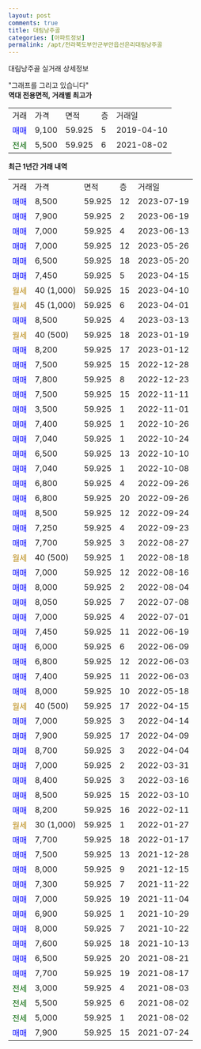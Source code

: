 ```yaml
---
layout: post
comments: true
title: 대림낭주골
categories: [아파트정보]
permalink: /apt/전라북도부안군부안읍선은리대림낭주골
---
```


대림낭주골 실거래 상세정보

<script type="text/javascript">
  google.charts.load('current', {'packages':['line', 'corechart']});
  google.charts.setOnLoadCallback(drawChart);

  function drawChart() {
    var data = new google.visualization.DataTable();
    data.addColumn('date', '거래일');
    data.addColumn('number', "매매");
    data.addColumn('number', "전세");
    data.addColumn('number', "전매");

    data.addRows([[new Date(Date.parse("2023-07-19")), 8500, null, null], [new Date(Date.parse("2023-06-19")), 7900, null, null], [new Date(Date.parse("2023-06-13")), 7000, null, null], [new Date(Date.parse("2023-05-26")), 7000, null, null], [new Date(Date.parse("2023-05-20")), 6500, null, null], [new Date(Date.parse("2023-04-15")), 7450, null, null], [new Date(Date.parse("2023-04-10")), null, null, null], [new Date(Date.parse("2023-04-01")), null, null, null], [new Date(Date.parse("2023-03-13")), 8500, null, null], [new Date(Date.parse("2023-01-19")), null, null, null], [new Date(Date.parse("2023-01-12")), 8200, null, null], [new Date(Date.parse("2022-12-28")), 7500, null, null], [new Date(Date.parse("2022-12-23")), 7800, null, null], [new Date(Date.parse("2022-11-11")), 7500, null, null], [new Date(Date.parse("2022-11-01")), 3500, null, null], [new Date(Date.parse("2022-10-26")), 7400, null, null], [new Date(Date.parse("2022-10-24")), 7040, null, null], [new Date(Date.parse("2022-10-10")), 6500, null, null], [new Date(Date.parse("2022-10-08")), 7040, null, null], [new Date(Date.parse("2022-09-26")), 6800, null, null], [new Date(Date.parse("2022-09-26")), 6800, null, null], [new Date(Date.parse("2022-09-24")), 8500, null, null], [new Date(Date.parse("2022-09-23")), 7250, null, null], [new Date(Date.parse("2022-08-27")), 7700, null, null], [new Date(Date.parse("2022-08-18")), null, null, null], [new Date(Date.parse("2022-08-16")), 7000, null, null], [new Date(Date.parse("2022-08-04")), 8000, null, null], [new Date(Date.parse("2022-07-08")), 8050, null, null], [new Date(Date.parse("2022-07-01")), 7000, null, null], [new Date(Date.parse("2022-06-19")), 7450, null, null], [new Date(Date.parse("2022-06-09")), 6000, null, null], [new Date(Date.parse("2022-06-03")), 6800, null, null], [new Date(Date.parse("2022-06-03")), 7400, null, null], [new Date(Date.parse("2022-05-18")), 8000, null, null], [new Date(Date.parse("2022-04-15")), null, null, null], [new Date(Date.parse("2022-04-14")), 7000, null, null], [new Date(Date.parse("2022-04-09")), 7900, null, null], [new Date(Date.parse("2022-04-04")), 8700, null, null], [new Date(Date.parse("2022-03-31")), 7000, null, null], [new Date(Date.parse("2022-03-16")), 8400, null, null], [new Date(Date.parse("2022-03-10")), 8500, null, null], [new Date(Date.parse("2022-02-11")), 8200, null, null], [new Date(Date.parse("2022-01-27")), null, null, null], [new Date(Date.parse("2022-01-17")), 7700, null, null], [new Date(Date.parse("2021-12-28")), 7500, null, null], [new Date(Date.parse("2021-12-15")), 8000, null, null], [new Date(Date.parse("2021-11-22")), 7300, null, null], [new Date(Date.parse("2021-11-04")), 7000, null, null], [new Date(Date.parse("2021-10-29")), 6900, null, null], [new Date(Date.parse("2021-10-22")), 8000, null, null], [new Date(Date.parse("2021-10-13")), 7600, null, null], [new Date(Date.parse("2021-08-21")), 6500, null, null], [new Date(Date.parse("2021-08-17")), 7700, null, null], [new Date(Date.parse("2021-08-03")), null, 3000, null], [new Date(Date.parse("2021-08-02")), null, 5500, null], [new Date(Date.parse("2021-08-02")), null, 5000, null], [new Date(Date.parse("2021-07-24")), 7900, null, null]]);

    var options = {
      hAxis: {
        format: 'yyyy/MM/dd'
      },    
      lineWidth: 0,
      pointsVisible: true,    
      title: '최근 1년간 유형별 실거래가 분포',
      legend: { position: 'bottom' }
    };

    var formatter = new google.visualization.NumberFormat({pattern:'###,###'} );
    formatter.format(data, 1);
    formatter.format(data, 2);
    
    setTimeout(function() {
        var chart = new google.visualization.LineChart(document.getElementById('columnchart_material'));
        chart.draw(data, (options));
        document.getElementById('loading').style.display = 'none';
    }, 200);
  }
</script>


<div id="loading" style="z-index:20; display: block; margin-left: 0px">"그래프를 그리고 있습니다"</div>
<div id="columnchart_material" style="width: 95%; margin-left: 0px; display: block"></div>
<!-- contents start -->
<b>역대 전용면적, 거래별 최고가</b>
<table class="sortable">
    <tr>
      <td>거래</td>
      <td>가격</td>
      <td>면적</td>
      <td>층</td>
      <td>거래일</td>
    </tr>
        <tr>
          <td><a style="color: blue">매매</a></td>
          <td>9,100</td>
          <td>59.925</td>
          <td>5</td>
          <td>2019-04-10</td>
        </tr>        
        <tr>
              <td><a style="color: darkgreen">전세</a></td>
              <td>5,500</td>
              <td>59.925</td>
              <td>6</td>
              <td>2021-08-02</td>
            </tr>        
    
</table>

<b>최근 1년간 거래 내역</b>

<table class="sortable">
    <tr>
      <td>거래</td>
      <td>가격</td>
      <td>면적</td>
      <td>층</td>
      <td>거래일</td>
    </tr>
    <tr>
      <td><a style="color: blue">매매</a></td>
      <td>8,500</td>
      <td>59.925</td>
      <td>12</td>
      <td>2023-07-19</td>
    </tr>          <tr>
      <td><a style="color: blue">매매</a></td>
      <td>7,900</td>
      <td>59.925</td>
      <td>2</td>
      <td>2023-06-19</td>
    </tr>          <tr>
      <td><a style="color: blue">매매</a></td>
      <td>7,000</td>
      <td>59.925</td>
      <td>4</td>
      <td>2023-06-13</td>
    </tr>          <tr>
      <td><a style="color: blue">매매</a></td>
      <td>7,000</td>
      <td>59.925</td>
      <td>12</td>
      <td>2023-05-26</td>
    </tr>          <tr>
      <td><a style="color: blue">매매</a></td>
      <td>6,500</td>
      <td>59.925</td>
      <td>18</td>
      <td>2023-05-20</td>
    </tr>          <tr>
      <td><a style="color: blue">매매</a></td>
      <td>7,450</td>
      <td>59.925</td>
      <td>5</td>
      <td>2023-04-15</td>
    </tr>          <tr>
      <td><a style="color: darkgoldenrod">월세</a></td>
      <td>40 (1,000)</td>
      <td>59.925</td>
      <td>15</td>
      <td>2023-04-10</td>
    </tr>          <tr>
      <td><a style="color: darkgoldenrod">월세</a></td>
      <td>45 (1,000)</td>
      <td>59.925</td>
      <td>6</td>
      <td>2023-04-01</td>
    </tr>          <tr>
      <td><a style="color: blue">매매</a></td>
      <td>8,500</td>
      <td>59.925</td>
      <td>4</td>
      <td>2023-03-13</td>
    </tr>          <tr>
      <td><a style="color: darkgoldenrod">월세</a></td>
      <td>40 (500)</td>
      <td>59.925</td>
      <td>18</td>
      <td>2023-01-19</td>
    </tr>          <tr>
      <td><a style="color: blue">매매</a></td>
      <td>8,200</td>
      <td>59.925</td>
      <td>17</td>
      <td>2023-01-12</td>
    </tr>          <tr>
      <td><a style="color: blue">매매</a></td>
      <td>7,500</td>
      <td>59.925</td>
      <td>15</td>
      <td>2022-12-28</td>
    </tr>          <tr>
      <td><a style="color: blue">매매</a></td>
      <td>7,800</td>
      <td>59.925</td>
      <td>8</td>
      <td>2022-12-23</td>
    </tr>          <tr>
      <td><a style="color: blue">매매</a></td>
      <td>7,500</td>
      <td>59.925</td>
      <td>15</td>
      <td>2022-11-11</td>
    </tr>          <tr>
      <td><a style="color: blue">매매</a></td>
      <td>3,500</td>
      <td>59.925</td>
      <td>1</td>
      <td>2022-11-01</td>
    </tr>          <tr>
      <td><a style="color: blue">매매</a></td>
      <td>7,400</td>
      <td>59.925</td>
      <td>1</td>
      <td>2022-10-26</td>
    </tr>          <tr>
      <td><a style="color: blue">매매</a></td>
      <td>7,040</td>
      <td>59.925</td>
      <td>1</td>
      <td>2022-10-24</td>
    </tr>          <tr>
      <td><a style="color: blue">매매</a></td>
      <td>6,500</td>
      <td>59.925</td>
      <td>13</td>
      <td>2022-10-10</td>
    </tr>          <tr>
      <td><a style="color: blue">매매</a></td>
      <td>7,040</td>
      <td>59.925</td>
      <td>1</td>
      <td>2022-10-08</td>
    </tr>          <tr>
      <td><a style="color: blue">매매</a></td>
      <td>6,800</td>
      <td>59.925</td>
      <td>4</td>
      <td>2022-09-26</td>
    </tr>          <tr>
      <td><a style="color: blue">매매</a></td>
      <td>6,800</td>
      <td>59.925</td>
      <td>20</td>
      <td>2022-09-26</td>
    </tr>          <tr>
      <td><a style="color: blue">매매</a></td>
      <td>8,500</td>
      <td>59.925</td>
      <td>12</td>
      <td>2022-09-24</td>
    </tr>          <tr>
      <td><a style="color: blue">매매</a></td>
      <td>7,250</td>
      <td>59.925</td>
      <td>4</td>
      <td>2022-09-23</td>
    </tr>          <tr>
      <td><a style="color: blue">매매</a></td>
      <td>7,700</td>
      <td>59.925</td>
      <td>3</td>
      <td>2022-08-27</td>
    </tr>          <tr>
      <td><a style="color: darkgoldenrod">월세</a></td>
      <td>40 (500)</td>
      <td>59.925</td>
      <td>1</td>
      <td>2022-08-18</td>
    </tr>          <tr>
      <td><a style="color: blue">매매</a></td>
      <td>7,000</td>
      <td>59.925</td>
      <td>12</td>
      <td>2022-08-16</td>
    </tr>          <tr>
      <td><a style="color: blue">매매</a></td>
      <td>8,000</td>
      <td>59.925</td>
      <td>2</td>
      <td>2022-08-04</td>
    </tr>          <tr>
      <td><a style="color: blue">매매</a></td>
      <td>8,050</td>
      <td>59.925</td>
      <td>7</td>
      <td>2022-07-08</td>
    </tr>          <tr>
      <td><a style="color: blue">매매</a></td>
      <td>7,000</td>
      <td>59.925</td>
      <td>4</td>
      <td>2022-07-01</td>
    </tr>          <tr>
      <td><a style="color: blue">매매</a></td>
      <td>7,450</td>
      <td>59.925</td>
      <td>11</td>
      <td>2022-06-19</td>
    </tr>          <tr>
      <td><a style="color: blue">매매</a></td>
      <td>6,000</td>
      <td>59.925</td>
      <td>6</td>
      <td>2022-06-09</td>
    </tr>          <tr>
      <td><a style="color: blue">매매</a></td>
      <td>6,800</td>
      <td>59.925</td>
      <td>12</td>
      <td>2022-06-03</td>
    </tr>          <tr>
      <td><a style="color: blue">매매</a></td>
      <td>7,400</td>
      <td>59.925</td>
      <td>11</td>
      <td>2022-06-03</td>
    </tr>          <tr>
      <td><a style="color: blue">매매</a></td>
      <td>8,000</td>
      <td>59.925</td>
      <td>10</td>
      <td>2022-05-18</td>
    </tr>          <tr>
      <td><a style="color: darkgoldenrod">월세</a></td>
      <td>40 (500)</td>
      <td>59.925</td>
      <td>17</td>
      <td>2022-04-15</td>
    </tr>          <tr>
      <td><a style="color: blue">매매</a></td>
      <td>7,000</td>
      <td>59.925</td>
      <td>3</td>
      <td>2022-04-14</td>
    </tr>          <tr>
      <td><a style="color: blue">매매</a></td>
      <td>7,900</td>
      <td>59.925</td>
      <td>17</td>
      <td>2022-04-09</td>
    </tr>          <tr>
      <td><a style="color: blue">매매</a></td>
      <td>8,700</td>
      <td>59.925</td>
      <td>3</td>
      <td>2022-04-04</td>
    </tr>          <tr>
      <td><a style="color: blue">매매</a></td>
      <td>7,000</td>
      <td>59.925</td>
      <td>2</td>
      <td>2022-03-31</td>
    </tr>          <tr>
      <td><a style="color: blue">매매</a></td>
      <td>8,400</td>
      <td>59.925</td>
      <td>3</td>
      <td>2022-03-16</td>
    </tr>          <tr>
      <td><a style="color: blue">매매</a></td>
      <td>8,500</td>
      <td>59.925</td>
      <td>15</td>
      <td>2022-03-10</td>
    </tr>          <tr>
      <td><a style="color: blue">매매</a></td>
      <td>8,200</td>
      <td>59.925</td>
      <td>16</td>
      <td>2022-02-11</td>
    </tr>          <tr>
      <td><a style="color: darkgoldenrod">월세</a></td>
      <td>30 (1,000)</td>
      <td>59.925</td>
      <td>1</td>
      <td>2022-01-27</td>
    </tr>          <tr>
      <td><a style="color: blue">매매</a></td>
      <td>7,700</td>
      <td>59.925</td>
      <td>18</td>
      <td>2022-01-17</td>
    </tr>          <tr>
      <td><a style="color: blue">매매</a></td>
      <td>7,500</td>
      <td>59.925</td>
      <td>13</td>
      <td>2021-12-28</td>
    </tr>          <tr>
      <td><a style="color: blue">매매</a></td>
      <td>8,000</td>
      <td>59.925</td>
      <td>9</td>
      <td>2021-12-15</td>
    </tr>          <tr>
      <td><a style="color: blue">매매</a></td>
      <td>7,300</td>
      <td>59.925</td>
      <td>7</td>
      <td>2021-11-22</td>
    </tr>          <tr>
      <td><a style="color: blue">매매</a></td>
      <td>7,000</td>
      <td>59.925</td>
      <td>19</td>
      <td>2021-11-04</td>
    </tr>          <tr>
      <td><a style="color: blue">매매</a></td>
      <td>6,900</td>
      <td>59.925</td>
      <td>1</td>
      <td>2021-10-29</td>
    </tr>          <tr>
      <td><a style="color: blue">매매</a></td>
      <td>8,000</td>
      <td>59.925</td>
      <td>7</td>
      <td>2021-10-22</td>
    </tr>          <tr>
      <td><a style="color: blue">매매</a></td>
      <td>7,600</td>
      <td>59.925</td>
      <td>18</td>
      <td>2021-10-13</td>
    </tr>          <tr>
      <td><a style="color: blue">매매</a></td>
      <td>6,500</td>
      <td>59.925</td>
      <td>20</td>
      <td>2021-08-21</td>
    </tr>          <tr>
      <td><a style="color: blue">매매</a></td>
      <td>7,700</td>
      <td>59.925</td>
      <td>19</td>
      <td>2021-08-17</td>
    </tr>          <tr>
      <td><a style="color: darkgreen">전세</a></td>
      <td>3,000</td>
      <td>59.925</td>
      <td>4</td>
      <td>2021-08-03</td>
    </tr>          <tr>
      <td><a style="color: darkgreen">전세</a></td>
      <td>5,500</td>
      <td>59.925</td>
      <td>6</td>
      <td>2021-08-02</td>
    </tr>          <tr>
      <td><a style="color: darkgreen">전세</a></td>
      <td>5,000</td>
      <td>59.925</td>
      <td>1</td>
      <td>2021-08-02</td>
    </tr>          <tr>
      <td><a style="color: blue">매매</a></td>
      <td>7,900</td>
      <td>59.925</td>
      <td>15</td>
      <td>2021-07-24</td>
    </tr>      </table>
<!-- contents end -->    

